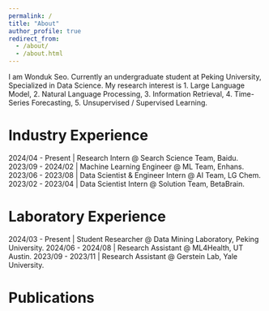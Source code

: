 ```yaml
---
permalink: /
title: "About"
author_profile: true
redirect_from: 
  - /about/
  - /about.html
---
```


I am Wonduk Seo. Currently an undergraduate student at Peking University, Specialized in Data Science. My research interest is 1. Large Language Model, 2. Natural Language Processing, 3. Information Retrieval, 4. Time-Series Forecasting, 5. Unsupervised / Supervised Learning.


# Industry Experience
2024/04 - Present | Research Intern @ Search Science Team, Baidu.
2023/09 - 2024/02 | Machine Learning Engineer @ ML Team, Enhans.
2023/06 - 2023/08 | Data Scientist & Engineer Intern @ AI Team, LG Chem.
2023/02 - 2023/04 | Data Scientist Intern @ Solution Team, BetaBrain.

# Laboratory Experience
2024/03 - Present | Student Researcher @ Data Mining Laboratory, Peking University.
2024/06 - 2024/08 | Research Assistant @ ML4Health, UT Austin.
2023/09 - 2023/11 | Research Assistant @ Gerstein Lab, Yale University.

# Publications


